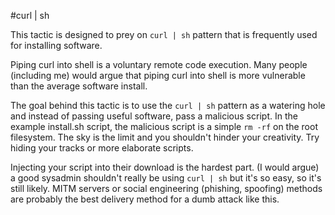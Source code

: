 #curl | sh

This tactic is designed to prey on `curl | sh` pattern that is frequently used for installing software.

Piping curl into shell is a voluntary remote code execution.
Many people (including me) would argue that piping curl into shell is more vulnerable than the average software install.

The goal behind this tactic is to use the `curl | sh` pattern as a watering hole and instead of passing useful software, pass a malicious script.
In the example install.sh script, the malicious script is a simple `rm -rf` on the root filesystem.
The sky is the limit and you shouldn't hinder your creativity.
Try hiding your tracks or more elaborate scripts.

Injecting your script into their download is the hardest part.
(I would argue) a good sysadmin shouldn't really be using `curl | sh` but it's so easy, so it's still likely.
MITM servers or social engineering (phishing, spoofing) methods are probably the best delivery method for a dumb attack like this.
